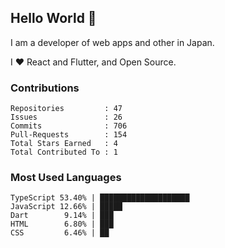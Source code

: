 ## Hello World 👋

I am a developer of web apps and other in Japan.

I ❤️ React and Flutter, and Open Source.

### Contributions

<!-- contributions start -->

    Repositories         : 47
    Issues               : 26
    Commits              : 706
    Pull-Requests        : 154
    Total Stars Earned   : 4
    Total Contributed To : 1

<!-- contributions end -->

### Most Used Languages

<!-- most-used-languages start -->

    TypeScript 53.40% | ████████████████████
    JavaScript 12.66% | █████
    Dart        9.14% | ███
    HTML        6.80% | ███
    CSS         6.46% | ██

<!-- most-used-languages end -->

